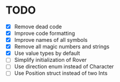 # TODO

- [x] Remove dead code
- [x] Improve code formatting
- [x] Improve names of all symbols
- [x] Remove all magic numbers and strings
- [x] Use value types by default
- [ ] Simplify initialization of Rover
- [ ] Use direction enum instead of Character
- [ ] Use Position struct instead of two Ints
